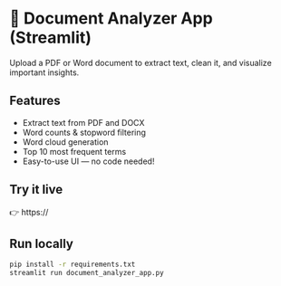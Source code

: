 # 📄 Document Analyzer App (Streamlit)

Upload a PDF or Word document to extract text, clean it, and visualize important insights.

## Features
- Extract text from PDF and DOCX
- Word counts & stopword filtering
- Word cloud generation
- Top 10 most frequent terms
- Easy-to-use UI — no code needed!

## Try it live
👉 https://<your-streamlit-cloud-link>

## Run locally
```bash
pip install -r requirements.txt
streamlit run document_analyzer_app.py
